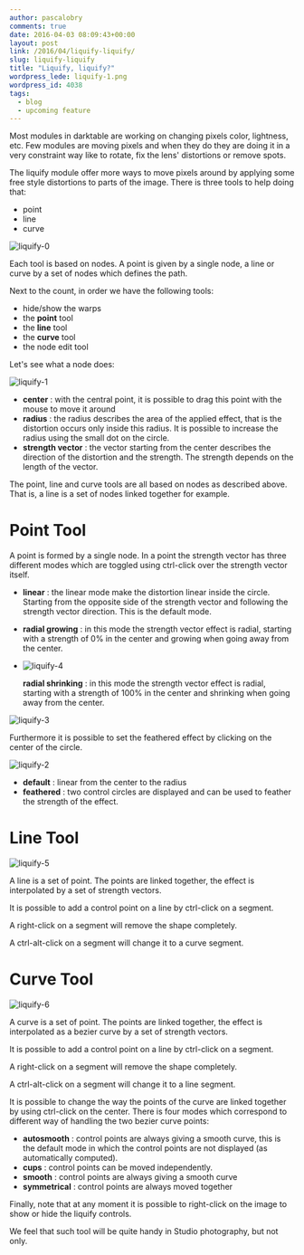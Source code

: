 ```yaml
---
author: pascalobry
comments: true
date: 2016-04-03 08:09:43+00:00
layout: post
link: /2016/04/liquify-liquify/
slug: liquify-liquify
title: "Liquify, liquify?"
wordpress_lede: liquify-1.png
wordpress_id: 4038
tags:
  - blog
  - upcoming feature
---
```

Most modules in darktable are working on changing pixels color, lightness, etc. Few modules are moving pixels and when they do they are doing it in a very constraint way like to rotate, fix the lens' distortions or remove spots.

The liquify module offer more ways to move pixels around by applying some free style distortions to parts of the image. There is three tools to help doing that:

* point
* line
* curve

![liquify-0](liquify-0.png)

Each tool is based on nodes. A point is given by a single node, a line or curve by a set of nodes which defines the path.

Next to the count, in order we have the following tools:

* hide/show the warps
* the **point** tool
* the **line** tool
* the **curve** tool
* the node edit tool

Let's see what a node does:

![liquify-1](liquify-1.png)

* **center** : with the central point, it is possible to drag this point with the mouse to move it around
* **radius** : the radius describes the area of the applied effect, that is the distortion occurs only inside this radius. It is possible to increase the radius using the small dot on the circle.
* **strength vector** : the vector starting from the center describes the direction of the distortion and the strength. The strength depends on the length of the vector.

The point, line and curve tools are all based on nodes as described above. That is, a line is a set of nodes linked together for example.

# Point Tool

A point is formed by a single node. In a point the strength vector has three different modes which are toggled using ctrl-click over the strength vector itself.

* **linear** : the linear mode make the distortion linear inside the circle. Starting from the opposite side of the strength vector and following the strength vector direction. This is the default mode.
* **radial growing** : in this mode the strength vector effect is radial, starting with a strength of 0% in the center and growing when going away from the center.
* ![liquify-4](liquify-4.png)

    **radial shrinking** : in this mode the strength vector effect is radial, starting with a strength of 100% in the center and shrinking when going away from the center.

![liquify-3](liquify-3.png)

Furthermore it is possible to set the feathered effect by clicking on the center of the circle.

![liquify-2](liquify-2.png)

* **default** : linear from the center to the radius
* **feathered** : two control circles are displayed and can be used to feather the strength of the effect.

# Line Tool

![liquify-5](liquify-5.png)

A line is a set of point. The points are linked together, the effect is interpolated by a set of strength vectors.

It is possible to add a control point on a line by ctrl-click on a segment.

A right-click on a segment will remove the shape completely.

A ctrl-alt-click on a segment will change it to a curve segment.

# Curve Tool

![liquify-6](liquify-6.png)

A curve is a set of point. The points are linked together, the effect is interpolated as a bezier curve by a set of strength vectors.

It is possible to add a control point on a line by ctrl-click on a segment.

A right-click on a segment will remove the shape completely.

A ctrl-alt-click on a segment will change it to a line segment.

It is possible to change the way the points of the curve are linked together by using ctrl-click on the center. There is four modes which correspond to different way of handling the two bezier curve points:

* **autosmooth** : control points are always giving a smooth curve, this is the default mode in which the control points are not displayed (as automatically computed).
* **cups** : control points can be moved independently.
* **smooth** : control points are always giving a smooth curve
* **symmetrical** : control points are always moved together

Finally, note that at any moment it is possible to right-click on the image to show or hide the liquify controls.

We feel that such tool will be quite handy in Studio photography, but not only.
